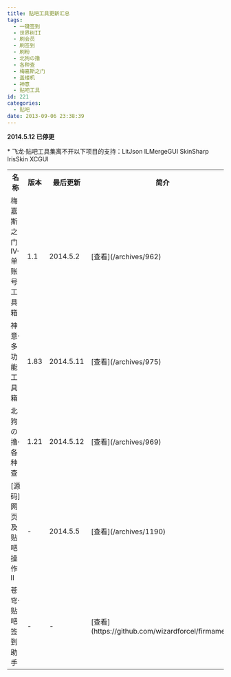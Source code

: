 ```yaml
---
title: 贴吧工具更新汇总
tags:
  - 一键签到
  - 世界树II
  - 刷会员
  - 刷签到
  - 刷粉
  - 北狗の撸
  - 各种查
  - 梅嘉斯之门
  - 盖楼机
  - 神意
  - 贴吧工具
id: 221
categories:
  - 贴吧
date: 2013-09-06 23:38:39
---
```


<style>
br {
  display: none;
}
</style>

**2014.5.12 已停更**

* 飞龙·贴吧工具集离不开以下项目的支持：LitJson ILMergeGUI SkinSharp IrisSkin XCGUI

<table>
<tbody>
<tr>
<th>名称</th>
<th>版本</th>
<th>最后更新</th>
<th>简介</th>
<th>下载</th>
</tr>
<tr>
<td>梅嘉斯之门IV·单账号工具箱</td>
<td>1.1</td>
<td>2014.5.2</td>
<td>[查看](/archives/962)</td>
<td>[点击下载](http://pan.baidu.com/s/1dDjCErf)</td>
</tr>
<tr>
<td>神意·多功能工具箱</td>
<td>1.83</td>
<td>2014.5.11</td>
<td>[查看](/archives/975)</td>
<td>[点击下载](http://pan.baidu.com/s/1i35jlTN)</td>
</tr>
<tr>
<td>北狗の撸·各种查</td>
<td>1.21</td>
<td>2014.5.12</td>
<td>[查看](/archives/969)</td>
<td>[点击下载](http://pan.baidu.com/s/1sjDGxB3)</td>
</tr>
<tr>
<td>[源码]网页及贴吧操作II</td>
<td>-</td>
<td>2014.5.5</td>
<td>[查看](/archives/1190)</td>
<td>[点击下载](https://github.com/wizardforcel/FlygonTiebaUtil/zipball/master)</td>
</tr>
<tr>
<td>苍穹·贴吧签到助手</td>
<td>-</td>
<td>-</td>
<td>[查看](https://github.com/wizardforcel/firmament)</td>
<td>[点击下载](https://github.com/wizardforcel/firmament/zipball/master)</td>
</tr>
</tbody>
</table>